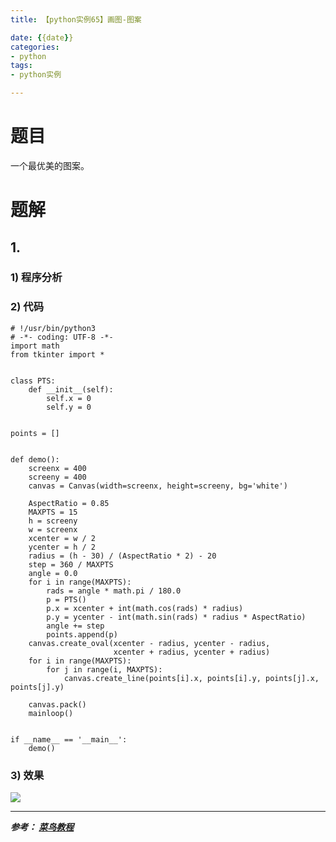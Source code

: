 ```yaml
---
title: 【python实例65】画图-图案

date: {{date}}
categories:
- python
tags:
- python实例

---
```

# 题目
一个最优美的图案。
# 题解
## 1.
### 1) 程序分析
### 2) 代码

```
# !/usr/bin/python3
# -*- coding: UTF-8 -*-
import math
from tkinter import *


class PTS:
    def __init__(self):
        self.x = 0
        self.y = 0


points = []


def demo():
    screenx = 400
    screeny = 400
    canvas = Canvas(width=screenx, height=screeny, bg='white')

    AspectRatio = 0.85
    MAXPTS = 15
    h = screeny
    w = screenx
    xcenter = w / 2
    ycenter = h / 2
    radius = (h - 30) / (AspectRatio * 2) - 20
    step = 360 / MAXPTS
    angle = 0.0
    for i in range(MAXPTS):
        rads = angle * math.pi / 180.0
        p = PTS()
        p.x = xcenter + int(math.cos(rads) * radius)
        p.y = ycenter - int(math.sin(rads) * radius * AspectRatio)
        angle += step
        points.append(p)
    canvas.create_oval(xcenter - radius, ycenter - radius,
                       xcenter + radius, ycenter + radius)
    for i in range(MAXPTS):
        for j in range(i, MAXPTS):
            canvas.create_line(points[i].x, points[i].y, points[j].x, points[j].y)

    canvas.pack()
    mainloop()


if __name__ == '__main__':
    demo()

```

### 3) 效果
![](https://i.loli.net/2019/09/06/3UF7iuaWmt8QYSK.png)


---
***参考：
[菜鸟教程](https://www.runoob.com/python/python-100-examples.html)***
